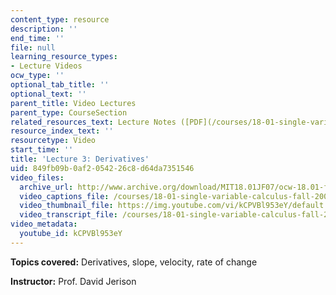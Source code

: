 ```yaml
---
content_type: resource
description: ''
end_time: ''
file: null
learning_resource_types:
- Lecture Videos
ocw_type: ''
optional_tab_title: ''
optional_text: ''
parent_title: Video Lectures
parent_type: CourseSection
related_resources_text: Lecture Notes ([PDF](/courses/18-01-single-variable-calculus-fall-2006/resources/lec3))
resource_index_text: ''
resourcetype: Video
start_time: ''
title: 'Lecture 3: Derivatives'
uid: 849fb09b-0af2-0542-26c8-d64da7351546
video_files:
  archive_url: http://www.archive.org/download/MIT18.01JF07/ocw-18.01-f07-lec03_300k.mp4
  video_captions_file: /courses/18-01-single-variable-calculus-fall-2006/2b051b3f00b25b8bb5a6c26ae0627a2a_kCPVBl953eY.vtt
  video_thumbnail_file: https://img.youtube.com/vi/kCPVBl953eY/default.jpg
  video_transcript_file: /courses/18-01-single-variable-calculus-fall-2006/5e8c294af547e2c464d9065630d6097c_kCPVBl953eY.pdf
video_metadata:
  youtube_id: kCPVBl953eY
---
```


**Topics covered:** Derivatives, slope, velocity, rate of change

**Instructor:** Prof. David Jerison



